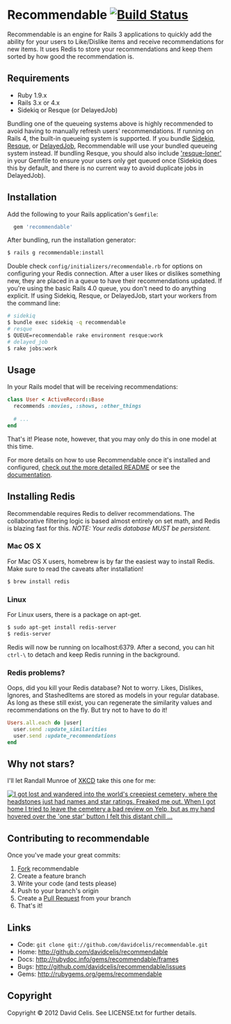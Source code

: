 # Recommendable [![Build Status](https://secure.travis-ci.org/davidcelis/recommendable.png)](http://travis-ci.org/davidcelis/recommendable)

Recommendable is an engine for Rails 3 applications to quickly add the ability for your users to Like/Dislike items and receive recommendations for new items. It uses Redis to store your recommendations and keep them sorted by how good the recommendation is.

Requirements
------------
* Ruby 1.9.x
* Rails 3.x or 4.x
* Sidekiq or Resque (or DelayedJob)

Bundling one of the queueing systems above is highly recommended to avoid having to manually refresh users' recommendations. If running on Rails 4, the built-in queueing system is supported. If you bundle [Sidekiq][sidekiq], [Resque][resque], or [DelayedJob][delayed_job], Recommendable will use your bundled queueing system instead. If bundling Resque, you should also include ['resque-loner'][resque-loner] in your Gemfile to ensure your users only get queued once (Sidekiq does this by default, and there is no current way to avoid duplicate jobs in DelayedJob).

Installation
------------

Add the following to your Rails application's `Gemfile`:

``` ruby
  gem 'recommendable'
```

After bundling, run the installation generator:

``` bash
$ rails g recommendable:install
```

Double check `config/initializers/recommendable.rb` for options on configuring your Redis connection. After a user likes or dislikes something new, they are placed in a queue to have their recommendations updated. If you're using the basic Rails 4.0 queue, you don't need to do anything explicit. If using Sidekiq, Resque, or DelayedJob, start your workers from the command line:

``` bash
# sidekiq
$ bundle exec sidekiq -q recommendable
# resque
$ QUEUE=recommendable rake environment resque:work
# delayed_job
$ rake jobs:work
```

Usage
-----

In your Rails model that will be receiving recommendations:

``` ruby
class User < ActiveRecord::Base
  recommends :movies, :shows, :other_things
  
  # ...
end
```

That's it! Please note, however, that you may only do this in one model at this time.

For more details on how to use Recommendable once it's installed and configured, [check out the more detailed README][recommendable] or see the [documentation][documentation].

Installing Redis
----------------

Recommendable requires Redis to deliver recommendations. The collaborative filtering logic is based almost entirely on set math, and Redis is blazing fast for this. _NOTE: Your redis database MUST be persistent._

### Mac OS X

For Mac OS X users, homebrew is by far the easiest way to install Redis. Make sure to read the caveats after installation!

``` bash
$ brew install redis
```

### Linux

For Linux users, there is a package on apt-get.

``` bash
$ sudo apt-get install redis-server
$ redis-server
```

Redis will now be running on localhost:6379. After a second, you can hit `ctrl-\` to detach and keep Redis running in the background.

### Redis problems?

Oops, did you kill your Redis database? Not to worry. Likes, Dislikes, Ignores,
and StashedItems are stored as models in your regular database. As long as these
still exist, you can regenerate the similarity values and recommendations on the
fly. But try not to have to do it!

``` ruby
Users.all.each do |user|
  user.send :update_similarities
  user.send :update_recommendations
end
```

Why not stars?
--------------
I'll let Randall Munroe of [XKCD](http://xkcd.com/) take this one for me:

[![I got lost and wandered into the world's creepiest cemetery, where the headstones just had names and star ratings. Freaked me out. When I got home I tried to leave the cemetery a bad review on Yelp, but as my hand hovered over the 'one star' button I felt this distant chill ...](http://imgs.xkcd.com/comics/star_ratings.png)](http://xkcd.com/1098/)

Contributing to recommendable
-----------------------------

Once you've made your great commits:

1. [Fork][forking] recommendable
2. Create a feature branch
3. Write your code (and tests please)
4. Push to your branch's origin
5. Create a [Pull Request][pull requests] from your branch
6. That's it!

Links
-----
* Code: `git clone git://github.com/davidcelis/recommendable.git`
* Home: <http://github.com/davidcelis/recommendable>
* Docs: <http://rubydoc.info/gems/recommendable/frames>
* Bugs: <http://github.com/davidcelis/recommendable/issues>
* Gems: <http://rubygems.org/gems/recommendable>

Copyright
---------

Copyright © 2012 David Celis. See LICENSE.txt for
further details.

[stars]: http://davidcelis.com/blog/2012/02/01/why-i-hate-five-star-ratings/
[sidekiq]: https://github.com/mperham/sidekiq
[delayed_job]: https://github.com/tobi/delayed_job
[resque]: https://github.com/defunkt/resque
[resque-loner]: https://github.com/jayniz/resque-loner
[forking]: http://help.github.com/forking/
[pull requests]: http://help.github.com/pull-requests/
[collaborative filtering]: http://davidcelis.com/blog/2012/02/07/collaborative-filtering-with-likes-and-dislikes/
[recommendable]: http://davidcelis.github.com/recommendable/
[documentation]: http://rubydoc.info/gems/recommendable/frames
